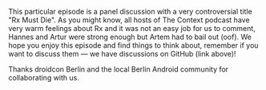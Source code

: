 This particular episode is a panel discussion with a very controversial title \"Rx Must Die\". As you might know, all hosts of The Context podcast have very warm feelings about Rx and it was not an easy job for us to comment, Hannes and Artur were strong enough but Artem had to bail out (oof). We hope you enjoy this episode and find things to think about, remember if you want to discuss them — we have discussions on GitHub (link above)!

Thanks droidcon Berlin and the local Berlin Android community for collaborating with us.